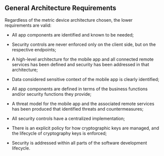 ## General Architecture Requirements 

Regardless of the metric device architecture chosen, the lower requirements are valid:

 * All app components are identified and known to be needed;

 * Security controls are never enforced only on the client side, but on the respective endpoints;

 + A high-level architecture for the mobile app and all connected remote services has been defined and security has been addressed in that architecture;

 * Data considered sensitive context of the mobile app is clearly identified;

 * All app components are defined in terms of the business functions and/or security functions they provide;
 * A threat model for the mobile app and the associated remote services has been produced that identified threats and countermeasures;

 * All security controls have a centralized implementation;

 * There is an explicit policy for how cryptographic keys are managed, and the lifecycle of cryptography keys is enforced;

 * Security is addressed within all parts of the software development lifecycle.
